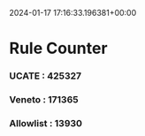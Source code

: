 2024-01-17 17:16:33.196381+00:00
# Rule Counter 
 ### UCATE : 425327

 ### Veneto : 171365

 ### Allowlist : 13930